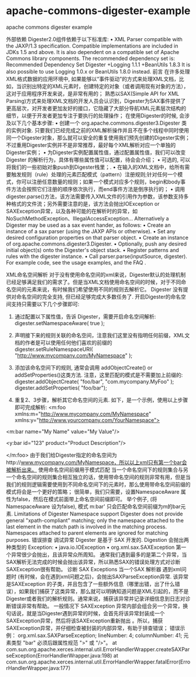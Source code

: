 # apache-commons-digester-example
apache commons digester example

外部依赖
Digester2.0组件依赖于以下标准库:
•	XML Parser compatible with the JAXP/1.3 specification. Compatible implementations are included in JDKs 1.5 and above.
It is also dependent on a compatible set of Apache Commons library components. The recommended dependency set is: 
Recommended Dependency Set
Digester	+Logging 1.1.1	+BeanUtils 1.8.3
It is also possible to use Logging 1.0.x or BeanUtils 1.8.0 instead.
前言
在许多处理XML格式数据的应用环境中, 如果能够以“事件驱动”的方式来处理XML文档，比如，当识别出特定的XML元素时，创建特定的对象（或者调用现有对象的方法），这对于应用程序开发来说，是非常有用的；
熟悉以SAX(Simple API for XML Parsing)方式来处理XML文档的开发人员会认识到，Digester为SAX事件提供了更高层次，对开发者更加友好的接口，它隐藏了大部分导航XML元素层次结构的细节，以便于开发者更加专注于要执行的处理操作；
在使用Digester的时候, 会涉及以下几个基本步骤:
•	创建一个 org.apache.commons.digester3.Digester 类的实例对象. 只要我们已经完成之前的XML解析操作并且不在多个线程中同时使用同一个Digester对象，那么就可以安全的重复使用我们预先创建的Digester实例；不过重用Digester实例并不是非常推荐，最好每个XML解析对应一个单独的Digester实例；
•	为Digester实例配置属性值，通过配置属性值，我们可以改变Digester 的解析行为，具体有哪些属性值可以配置，待会会介绍；
•	可选的, 可以将我们的一些初始对象push到Digester栈里；.
•	在输入的XML文档中，给所有需要触发规则（rule）处理的元素匹配模式（pattern）注册规则;针对任何一个模式，你可以注册任意数量的规则；如果一个模式对应多个规则，begin和body事件方法会按照它们注册的顺序依次执行，而end事件方法是倒序执行的；
•	 调用digester.parse()方法，该方法需要传入XML文件的引用作为参数，该参数支持多种格式的文件流；另外需要注意的是，该方法会抛出IOException or SAXException异常，以及各种可能的在解析时的异常，如NoSuchMethodException、IllegalAccessException…
Alternatively a Digester may be used as a sax event hander, as follows:
•	Create an instance of a sax parser (using the JAXP APIs or otherwise).
•	Set any desired configuration properties on that parser object.
•	Create an instance of org.apache.commons.digester3.Digester.
•	Optionally, push any desired initial object(s) onto the Digester's object stack.
•	Register patterns and rules with the digester instance.
•	Call parser.parse(inputSource, digester).
For example code, see the usage examples, and the FAQ . 


XML命名空间解析
对于没有使用命名空间的xml来说，Digester默认的处理机制已经足够满足我们的需求了。但是当XML文档使用命名空间的时候，对于不同命名空间的元素来说，有时候我们希望使用不同的规则去解析它。 
Digester 没有提供对命名空间的完全支持, 但已经足够完成大多数任务了. 开启Digester的命名空间支持只需要以下几个步骤即可:
1.	通过配置以下属性值，告诉 Digester，需要开启命名空间解析: 
    digester.setNamespaceAware( true );
    
2.	声明接下来的规则关联的命名空间，注意我们这里没有指明任何前缀，XML文档的作者是可以使用任何他们喜欢的前缀的
   digester.setRuleNamespaceURI( "http://www.mycompany.com/MyNamespace" );
    
3.	添加该命名空间下的规则, 通常会调用 addObjectCreate() or addSetProperties()这类方法. 注意，这里匹配的模式是不需要加上前缀的: 
    digester.addObjectCreate( "foo/bar", "com.mycompany.MyFoo" );
    digester.addSetProperties( "foo/bar");
    
4.	重复2、3步骤，解析其它命名空间的元素.
如下，是一个示例，使用以上步骤即可完成解析:
<m:foo
   xmlns:m="http://www.mycompany.com/MyNamespace"
   xmlns:y="http://www.yourcompany.com/YourNamespace">

  <m:bar name="My Name" value="My Value"/>

  <y:bar id="123" product="Product Description"/>

</m:foo>
由于我们给Digester指定的命名空间为http://www.mycompany.com/MyNamespace，所以以上xml只有第一个bar会被解析出来。
使用命名空间前缀用于模式匹配
当一个命名空间下的规则集合与另一个命名空间的规则集合相互独立的话，使用带命名空间的规则非常有用，但是当我们的规则逻辑需要使用到不同命名空间下的元素时，那么使用带命名空间前缀的模式将会是一个更好的策略；
很简单，我们只需要，设置NamespaceAware 属性为false，然后在模式前面带上命名空间前缀即可。
举个例子, (将 NamespaceAware 设为false), 模式 m:bar' 只会匹配命名空间前缀为m的bar元素.
Limitations of Digester Namespace support
Digester does not provide general "xpath-compliant" matching; only the namespace attached to the last element in the match path is involved in the matching process. Namespaces attached to parent elements are ignored for matching purposes.
错误排查
调试异常
Digester 是基于 SAX 开发的. Digestion 会抛出两种类型的 Exception: 
•	java.io.IOException
•	org.xml.sax.SAXException
第一个异常很少会抛出，且该异常众所周知。 通常我们遇到最多的是第二个异常，当SAX解析无法完成的时候会抛出该异常，所以熟悉SAX的错误处理方式对诊断SAXException很有帮助。 
诊断 SAX Exceptions
当一个SAX 解析器 遇到xml问题时 (有时候，会在遇到xml问题之后)，会抛出SAXParseException异常. 该异常是SAXException 的子类，并且包含了一些额外信息（哪里出错，出了什么错误），如果我们捕获了这类异常，那么就可以明确知道问题是XML引起的，而不是Digester或者我们的解析规则。通常来说，捕获该异常并记录详细信息到日志对诊断错误非常有帮助。
一般情况下 SAXException 异常内部会组合另一个异常，换句话说，就是当Digester遇到异常的时候，会首先将该异常封装成一个SAXException异常，然后将该SAXException重新抛出 。所以，捕获SAXException异常，并仔细检查被封装的内部异常，有助于排查错误；
错误示例：
org.xml.sax.SAXParseException; lineNumber: 4; columnNumber: 41; 元素类型 "bar" 必须后跟属性规范 ">" 或 "/>"。
	at com.sun.org.apache.xerces.internal.util.ErrorHandlerWrapper.createSAXParseException(ErrorHandlerWrapper.java:198)
	at com.sun.org.apache.xerces.internal.util.ErrorHandlerWrapper.fatalError(ErrorHandlerWrapper.java:177)





